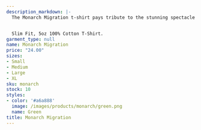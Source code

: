 ```yaml
---
description_markdown: |-
  The Monarch Migration t-shirt pays tribute to the stunning spectacle of these beautiful creatures in flight. It speaks to the ever-changing beauty of nature and the delicate balance that maintains the dance of life.


  Slim Fit, 5oz 100% Cotton T-Shirt.
garment_type: null
name: Monarch Migration
price: "24.00"
sizes:
- Small
- Medium
- Large
- XL
sku: monarch
stock: 10
styles:
- color: '#a6a888'
  image: /images/products/monarch/green.png
  name: Green
title: Monarch Migration
---
```

